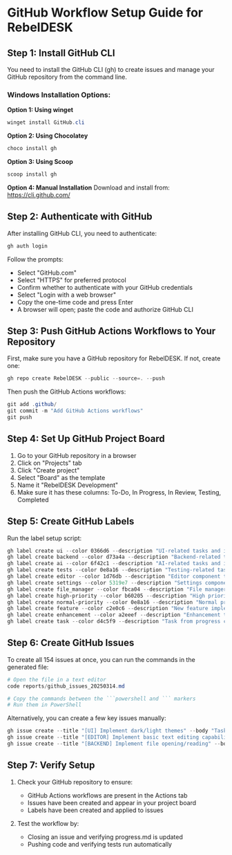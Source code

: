 # GitHub Workflow Setup Guide for RebelDESK

## Step 1: Install GitHub CLI

You need to install the GitHub CLI (gh) to create issues and manage your GitHub repository from the command line.

### Windows Installation Options:

**Option 1: Using winget**
```powershell
winget install GitHub.cli
```

**Option 2: Using Chocolatey**
```powershell
choco install gh
```

**Option 3: Using Scoop**
```powershell
scoop install gh
```

**Option 4: Manual Installation**
Download and install from: https://cli.github.com/

## Step 2: Authenticate with GitHub

After installing GitHub CLI, you need to authenticate:

```powershell
gh auth login
```

Follow the prompts:
- Select "GitHub.com"
- Select "HTTPS" for preferred protocol
- Confirm whether to authenticate with your GitHub credentials
- Select "Login with a web browser"
- Copy the one-time code and press Enter
- A browser will open; paste the code and authorize GitHub CLI

## Step 3: Push GitHub Actions Workflows to Your Repository

First, make sure you have a GitHub repository for RebelDESK. If not, create one:

```powershell
gh repo create RebelDESK --public --source=. --push
```

Then push the GitHub Actions workflows:

```powershell
git add .github/
git commit -m "Add GitHub Actions workflows"
git push
```

## Step 4: Set Up GitHub Project Board

1. Go to your GitHub repository in a browser
2. Click on "Projects" tab
3. Click "Create project"
4. Select "Board" as the template
5. Name it "RebelDESK Development"
6. Make sure it has these columns: To-Do, In Progress, In Review, Testing, Completed

## Step 5: Create GitHub Labels

Run the label setup script:

```powershell
gh label create ui --color 0366d6 --description "UI-related tasks and issues"
gh label create backend --color d73a4a --description "Backend-related tasks and issues"
gh label create ai --color 6f42c1 --description "AI-related tasks and issues"
gh label create tests --color 0e8a16 --description "Testing-related tasks and issues"
gh label create editor --color 1d76db --description "Editor component tasks and issues"
gh label create settings --color 5319e7 --description "Settings component tasks and issues"
gh label create file_manager --color fbca04 --description "File manager tasks and issues"
gh label create high-priority --color b60205 --description "High priority tasks that need immediate attention"
gh label create normal-priority --color 0e8a16 --description "Normal priority tasks"
gh label create feature --color c2e0c6 --description "New feature implementation"
gh label create enhancement --color a2eeef --description "Enhancement to existing functionality"
gh label create task --color d4c5f9 --description "Task from progress checklist"
```

## Step 6: Create GitHub Issues

To create all 154 issues at once, you can run the commands in the generated file:

```powershell
# Open the file in a text editor
code reports/github_issues_20250314.md

# Copy the commands between the ```powershell and ``` markers
# Run them in PowerShell
```

Alternatively, you can create a few key issues manually:

```powershell
gh issue create --title "[UI] Implement dark/light themes" --body "Task from progress_ui.md" --label "ui,feature" --project "https://github.com/users/snowmannn129/projects/1"
gh issue create --title "[EDITOR] Implement basic text editing capabilities" --body "Task from progress_editor.md" --label "editor,high-priority,feature" --project "https://github.com/users/snowmannn129/projects/1"
gh issue create --title "[BACKEND] Implement file opening/reading" --body "Task from progress_backend.md" --label "backend,feature" --project "https://github.com/users/snowmannn129/projects/1"
```

## Step 7: Verify Setup

1. Check your GitHub repository to ensure:
   - GitHub Actions workflows are present in the Actions tab
   - Issues have been created and appear in your project board
   - Labels have been created and applied to issues

2. Test the workflow by:
   - Closing an issue and verifying progress.md is updated
   - Pushing code and verifying tests run automatically
